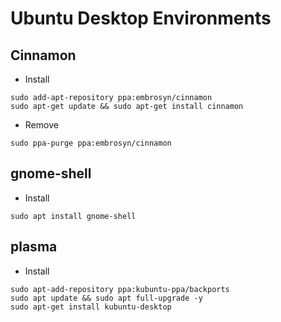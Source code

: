 Ubuntu Desktop Environments
====

## Cinnamon
- Install
```
sudo add-apt-repository ppa:embrosyn/cinnamon
sudo apt-get update && sudo apt-get install cinnamon
```
- Remove
```
sudo ppa-purge ppa:embrosyn/cinnamon
```

## gnome-shell
- Install
```
sudo apt install gnome-shell
```

## plasma
- Install
```
sudo apt-add-repository ppa:kubuntu-ppa/backports
sudo apt update && sudo apt full-upgrade -y
sudo apt-get install kubuntu-desktop
```
